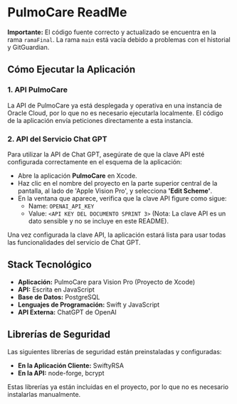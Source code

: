 # PulmoCare ReadMe

**Importante:**
El código fuente correcto y actualizado se encuentra en la rama `ramaFinal`. La rama `main` está vacía debido a problemas con el historial y GitGuardian.

## Cómo Ejecutar la Aplicación

### 1. API PulmoCare
La API de PulmoCare ya está desplegada y operativa en una instancia de Oracle Cloud, por lo que no es necesario ejecutarla localmente. El código de la aplicación envía peticiones directamente a esta instancia.

### 2. API del Servicio Chat GPT
Para utilizar la API de Chat GPT, asegúrate de que la clave API esté configurada correctamente en el esquema de la aplicación:
- Abre la aplicación **PulmoCare** en Xcode.
- Haz clic en el nombre del proyecto en la parte superior central de la pantalla, al lado de 'Apple Vision Pro', y selecciona **'Edit Scheme'**.
- En la ventana que aparece, verifica que la clave API figure como sigue:
  - Name: `OPENAI_API_KEY`
  - Value: `<API KEY DEL DOCUMENTO SPRINT 3>` (Nota: La clave API es un dato sensible y no se incluye en este README).

Una vez configurada la clave API, la aplicación estará lista para usar todas las funcionalidades del servicio de Chat GPT.

## Stack Tecnológico

- **Aplicación:** PulmoCare para Vision Pro (Proyecto de Xcode)
- **API:** Escrita en JavaScript
- **Base de Datos:** PostgreSQL
- **Lenguajes de Programación:** Swift y JavaScript
- **API Externa:** ChatGPT de OpenAI

## Librerías de Seguridad
Las siguientes librerías de seguridad están preinstaladas y configuradas:
- **En la Aplicación Cliente:** SwiftyRSA
- **En la API:** node-forge, bcrypt

Estas librerías ya están incluidas en el proyecto, por lo que no es necesario instalarlas manualmente.
